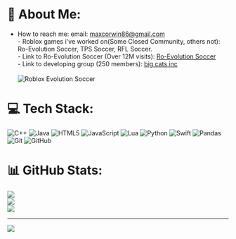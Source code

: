# 💫 About Me:
- How to reach me: email: maxcorwin86@gmail.com<br>- Roblox games i've worked on(Some Closed Community, others not):  Ro-Evolution Soccer, TPS Soccer, RFL Soccer.<br>- Link to Ro-Evolution Soccer (Over 12M visits): [Ro-Evolution Soccer](https://www.roblox.com/games/82059022/Ro-Evolution-Soccer)<br>- Link to developing group (250 members): [big cats inc](https://www.roblox.com/groups/8029567/big-cats-inc#!/about)<br><br>![Roblox Evolution Soccer](https://tr.rbxcdn.com/180DAY-050af0249a107b73228e4856e069ff49/768/432/Image/Webp/noFilter)


# 💻 Tech Stack:
![C++](https://img.shields.io/badge/c++-%2300599C.svg?style=for-the-badge&logo=c%2B%2B&logoColor=white) ![Java](https://img.shields.io/badge/java-%23ED8B00.svg?style=for-the-badge&logo=openjdk&logoColor=white) ![HTML5](https://img.shields.io/badge/html5-%23E34F26.svg?style=for-the-badge&logo=html5&logoColor=white) ![JavaScript](https://img.shields.io/badge/javascript-%23323330.svg?style=for-the-badge&logo=javascript&logoColor=%23F7DF1E) ![Lua](https://img.shields.io/badge/lua-%232C2D72.svg?style=for-the-badge&logo=lua&logoColor=white) ![Python](https://img.shields.io/badge/python-3670A0?style=for-the-badge&logo=python&logoColor=ffdd54) ![Swift](https://img.shields.io/badge/swift-F54A2A?style=for-the-badge&logo=swift&logoColor=white) ![Pandas](https://img.shields.io/badge/pandas-%23150458.svg?style=for-the-badge&logo=pandas&logoColor=white) ![Git](https://img.shields.io/badge/git-%23F05033.svg?style=for-the-badge&logo=git&logoColor=white) ![GitHub](https://img.shields.io/badge/github-%23121011.svg?style=for-the-badge&logo=github&logoColor=white)
# 📊 GitHub Stats:
![](https://github-readme-stats.vercel.app/api?username=mcorwin17&theme=dark&hide_border=false&include_all_commits=false&count_private=false)<br/>
![](https://nirzak-streak-stats.vercel.app/?user=mcorwin17&theme=dark&hide_border=false)<br/>
![](https://github-readme-stats.vercel.app/api/top-langs/?username=mcorwin17&theme=dark&hide_border=false&include_all_commits=false&count_private=false&layout=compact)

---
[![](https://visitcount.itsvg.in/api?id=mcorwin17&icon=0&color=4)](https://visitcount.itsvg.in)

